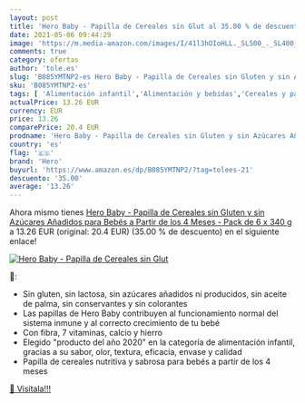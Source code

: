 ```yaml
---
layout: post
title: 'Hero Baby - Papilla de Cereales sin Glut al 35.00 % de descuento'
date: 2021-05-06 09:44:29
image: 'https://m.media-amazon.com/images/I/41l3hOIoHLL._SL500_._SL400_.jpg'
comments: true
category: ofertas
author: 'tole.es'
slug: 'B085YMTNP2-es Hero Baby - Papilla de Cereales sin Gluten y sin Azúcares...'
sku: 'B085YMTNP2-es'
tags: [ 'Alimentación infantil','Alimentación y bebidas','Cereales y papillas para bebés','Papillas para bebé','baby','bebés','hero', ]
actualPrice: 13.26 EUR
currency: EUR
price: 13.26
comparePrice: 20.4 EUR
prodname: 'Hero Baby - Papilla de Cereales sin Gluten y sin Azúcares Añadidos  para Bebés a Partir de los 4 Meses - Pack de 6 x 340 g'
country: 'es'
flag: '🇪🇸'
brand: 'Hero'
buyurl: 'https://www.amazon.es/dp/B085YMTNP2/?tag=tolees-21'
descuento: '35.00'
average: '13.26'
---
```


Ahora mismo tienes [Hero Baby - Papilla de Cereales sin Gluten y sin Azúcares Añadidos  para Bebés a Partir de los 4 Meses - Pack de 6 x 340 g](https://www.amazon.es/dp/B085YMTNP2/?tag=tolees-21) a 13.26 EUR (original: 20.4 EUR) (35.00 %  de descuento) en el siguiente enlace!

[![Hero Baby - Papilla de Cereales sin Glut](https://m.media-amazon.com/images/I/41l3hOIoHLL._SL500_._SL400_.jpg)](https://www.amazon.es/dp/B085YMTNP2/?tag=tolees-21)

🔎:

- Sin gluten, sin lactosa, sin azúcares añadidos ni producidos, sin aceite de palma, sin conservantes y sin colorantes
- Las papillas de Hero Baby contribuyen al funcionamiento normal del sistema inmune y al correcto crecimiento de tu bebé
- Con fibra, 7 vitaminas, calcio y hierro
- Elegido "producto del año 2020" en la categoría de alimentación infantil, gracias a su sabor, olor, textura, eficacia, envase y calidad
- Papilla de cereales nutritiva y sabrosa para bebés a partir de los 4 meses

[🛒 Visítala!!!](https://www.amazon.es/dp/B085YMTNP2/?tag=tolees-21)
